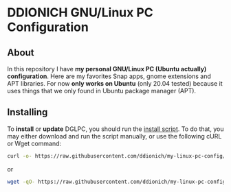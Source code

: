 # DDIONICH  GNU/Linux PC Configuration

## About
In this repository I have **my personal GNU/Linux PC (Ubuntu actually) configuration**. Here are my favorites Snap apps, gnome extensions and APT libraries. For now **only works on Ubuntu** (only 20.04 tested) because it uses things that we only found in Ubuntu package manager (APT).

## Installing
To **install** or **update** DGLPC, you should run the [install script](https://github.com/ddionich/my-linux-pc-config/blob/master/install.sh). To do that, you may either download and run the script manually, or use the following cURL or Wget command:
```sh 
curl -o- https://raw.githubusercontent.com/ddionich/my-linux-pc-config/master/install.sh | sudo bash
```
or
```sh
wget -qO- https://raw.githubusercontent.com/ddionich/my-linux-pc-config/master/install.sh | sudo bash
```
